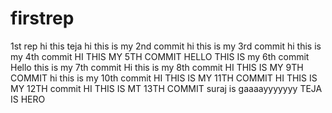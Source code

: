 # firstrep

1st rep 
hi this teja
hi this is my 2nd commit
hi this is my 3rd commit
hi this is my 4th commit
HI THIS MY 5TH COMMIT
HELLO THIS IS my 6th commit
Hello this is my 7th commit
Hi this is my 8th commit
HI THIS IS MY 9TH COMMIT
hi this is my 10th commit
HI THIS IS MY 11TH COMMIT
HI THIS IS MY 12TH  commit
HI THIS IS MT 13TH COMMIT
suraj is gaaaayyyyyyy
TEJA IS HERO
